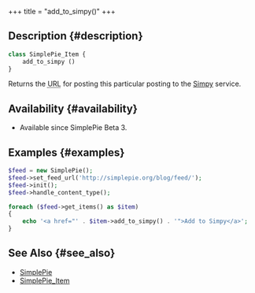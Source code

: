 +++
title = "add_to_simpy()"
+++

## Description {#description}

```php
class SimplePie_Item {
    add_to_simpy ()
}
```

Returns the <abbr title="Uniform Resource Locator">URL</abbr> for posting this particular posting to the [Simpy](http://simpy.com/) service.

## Availability {#availability}

- Available since SimplePie Beta 3.

## Examples {#examples}

```php
$feed = new SimplePie();
$feed->set_feed_url('http://simplepie.org/blog/feed/');
$feed->init();
$feed->handle_content_type();

foreach ($feed->get_items() as $item)
{
    echo '<a href="' . $item->add_to_simpy() . '">Add to Simpy</a>';
}
```

## See Also {#see_also}

- [SimplePie](@/wiki/reference/simplepie/_index.md)
- [SimplePie_Item](@/wiki/reference/simplepie_item/_index.md)
